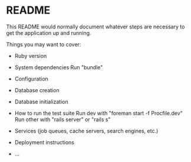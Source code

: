 # README

This README would normally document whatever steps are necessary to get the
application up and running.

Things you may want to cover:

* Ruby version

* System dependencies
Run "bundle"

* Configuration

* Database creation

* Database initialization

* How to run the test suite
Run dev with "foreman start -f Procfile.dev"
Run other with "rails server" or "rails s"

* Services (job queues, cache servers, search engines, etc.)

* Deployment instructions

* ...
